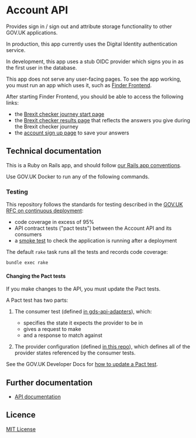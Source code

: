 # Account API

Provides sign in / sign out and attribute storage functionality to
other GOV.UK applications.

In production, this app currently uses the Digital Identity
authentication service.

In development, this app uses a stub OIDC provider which signs you in
as the first user in the database.

This app does not serve any user-facing pages. To see the app working, you
must run an app which uses it, such as [Finder Frontend][].

After starting Finder Frontend, you should be able to access the
following links:

- the [Brexit checker journey start page][tc-start]
- the [Brexit checker results page][tc-results] that reflects the
  answers you give during the Brexit checker journey
- the [account sign up page][tc-save-results] to save your answers

[Finder Frontend]: https://github.com/alphagov/finder-frontend
[tc-results]: http://finder-frontend.dev.gov.uk/transition-check/results?c[]=living-ie
[tc-save-results]: http://finder-frontend.dev.gov.uk/transition-check/save-your-results?c%5B%5D=living-ie
[tc-start]: http://finder-frontend.dev.gov.uk/transition-check/questions


## Technical documentation

This is a Ruby on Rails app, and should follow [our Rails app
conventions][].

[our Rails app conventions]: https://docs.publishing.service.gov.uk/manual/conventions-for-rails-applications.html

Use GOV.UK Docker to run any of the following commands.

### Testing

This repository follows the standards for testing described in the
[GOV.UK RFC on continuous deployment][]:

- code coverage in excess of 95%
- API contract tests ("pact tests") between the Account API and its
  consumers
- a [smoke test][] to check the application is running after a
  deployment

The default `rake` task runs all the tests and records code coverage:

```sh
bundle exec rake
```

[GOV.UK RFC on continuous deployment]: https://github.com/alphagov/govuk-rfcs/blob/main/rfc-128-continuous-deployment.md
[smoke test]: https://github.com/alphagov/smokey/blob/main/features/account_api.feature

#### Changing the Pact tests

If you make changes to the API, you must update the Pact tests.

A Pact test has two parts:

1. The consumer test (defined [in gds-api-adapters][]), which:
   - specifies the state it expects the provider to be in
   - gives a request to make
   - and a response to match against

2. The provider configuration (defined [in this repo][]), which
   defines all of the provider states referenced by the consumer
   tests.

See the GOV.UK Developer Docs for [how to update a Pact test][].

[in this repo]: https://github.com/alphagov/account-api/blob/main/spec/service_consumers/pact_helper.rb
[in gds-api-adapters]: https://github.com/alphagov/gds-api-adapters/blob/master/test/account_api_test.rb
[how to update a Pact test]: https://docs.publishing.service.gov.uk/manual/pact-broker.html#updating-pact-tests


## Further documentation

- [API documentation](docs/api.md)


## Licence

[MIT License](LICENCE)
